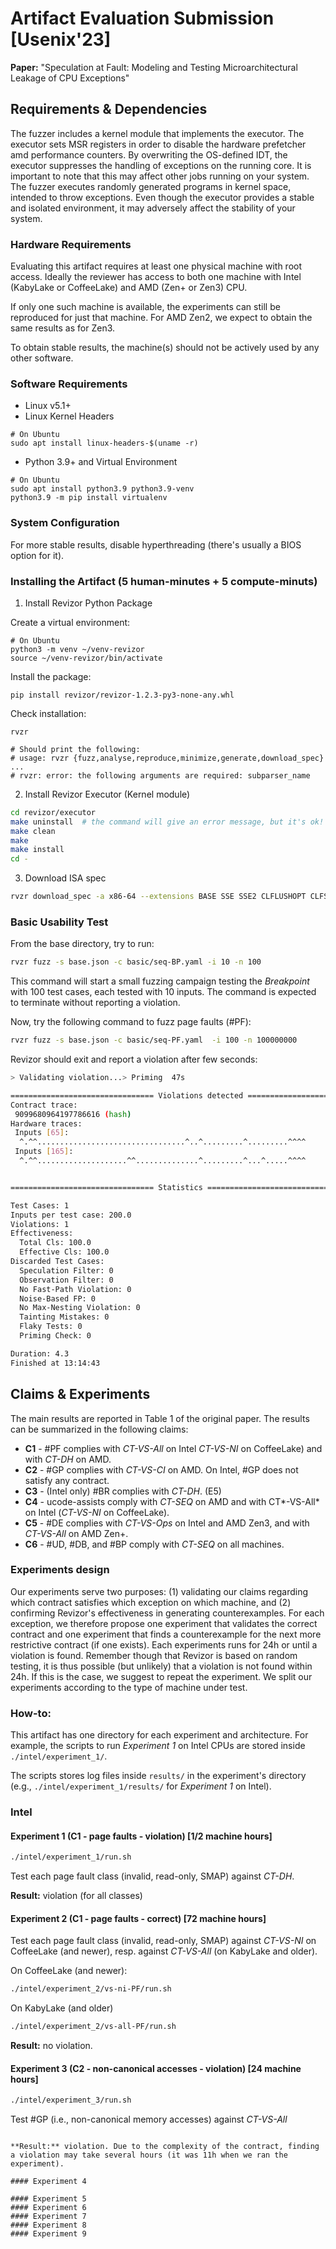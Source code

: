 # Artifact Evaluation Submission [Usenix'23]

**Paper:** "Speculation at Fault: Modeling and Testing Microarchitectural Leakage of CPU Exceptions"

## Requirements & Dependencies

The fuzzer includes a kernel module that implements the executor. The executor sets MSR registers in order to disable the hardware prefetcher amd performance counters. 
By overwriting the OS-defined IDT, the executor suppresses the handling of exceptions on the running core. It is important to note that this may affect other jobs running on your system. 
The fuzzer executes randomly generated programs in kernel space, intended to throw exceptions. Even though the executor provides a stable and isolated environment, it may adversely affect the stability of your system.

### Hardware Requirements
Evaluating this artifact requires at least one physical machine with root access.
Ideally the reviewer has access to both one machine with Intel (KabyLake or CoffeeLake) and AMD (Zen+ or Zen3) CPU.

If only one such machine is available, the experiments can still be reproduced for just that machine. 
For AMD Zen2, we expect to obtain the same results as for Zen3.

To obtain stable results, the machine(s) should not be actively used by any other software.

### Software Requirements

* Linux v5.1+
* Linux Kernel Headers

```
# On Ubuntu
sudo apt install linux-headers-$(uname -r)
```

* Python 3.9+ and Virtual Environment

```
# On Ubuntu
sudo apt install python3.9 python3.9-venv
python3.9 -m pip install virtualenv
```

<!-- 
Other Python modules are automatically installed. These include: 
* Python bindings to Unicorn:
* Python packages `pyyaml`, `types-pyyaml`, `numpy`: -->

### System Configuration

For more stable results, disable hyperthreading (there's usually a BIOS option for it).

### Installing the Artifact (5 human-minutes + 5 compute-minuts)

1. Install Revizor Python Package
   
Create a virtual environment:

```
# On Ubuntu
python3 -m venv ~/venv-revizor
source ~/venv-revizor/bin/activate
```

Install the package:

```
pip install revizor/revizor-1.2.3-py3-none-any.whl 
```

Check installation:

```
rvzr

# Should print the following:
# usage: rvzr {fuzz,analyse,reproduce,minimize,generate,download_spec} ...
# rvzr: error: the following arguments are required: subparser_name
```

2. Install Revizor Executor (Kernel module)
   
```bash
cd revizor/executor
make uninstall  # the command will give an error message, but it's ok!
make clean
make
make install
cd -
```

3. Download ISA spec

```bash
rvzr download_spec -a x86-64 --extensions BASE SSE SSE2 CLFLUSHOPT CLFSH MPX --outfile base.json
```

### Basic Usability Test

From the base directory, try to run:

```bash
rvzr fuzz -s base.json -c basic/seq-BP.yaml -i 10 -n 100
```

This command will start a small fuzzing campaign testing the *Breakpoint* with 100 test cases, each tested with 10 inputs.
The command is expected to terminate without reporting a violation.

Now, try the following command to fuzz page faults (#PF):

```bash
rvzr fuzz -s base.json -c basic/seq-PF.yaml  -i 100 -n 100000000
```

Revizor should exit and report a violation after few seconds:

```bash
> Validating violation...> Priming  47s             

================================ Violations detected ==========================
Contract trace:
 9099680964197786616 (hash)
Hardware traces:
 Inputs [65]:
  ^.^^.................................^..^.........^.........^^^^
 Inputs [165]:
  ^.^^....................^^..............^.........^...^.....^^^^


================================ Statistics ===================================

Test Cases: 1
Inputs per test case: 200.0
Violations: 1
Effectiveness: 
  Total Cls: 100.0
  Effective Cls: 100.0
Discarded Test Cases:
  Speculation Filter: 0
  Observation Filter: 0
  No Fast-Path Violation: 0
  Noise-Based FP: 0
  No Max-Nesting Violation: 0
  Tainting Mistakes: 0
  Flaky Tests: 0
  Priming Check: 0

Duration: 4.3
Finished at 13:14:43
```


## Claims & Experiments
The main results are reported in Table 1 of the original paper.
The results can be summarized in the following claims:

- **C1** - \#PF complies with *CT-VS-All* on Intel *CT-VS-NI* on CoffeeLake) and with *CT-DH* on AMD.
- **C2** - #GP complies with *CT-VS-CI* on AMD. On Intel, #GP does not satisfy any contract.
- **C3** - (Intel only) #BR complies with *CT-DH*. (E5)
- **C4** - ucode-assists comply with *CT-SEQ* on AMD and with CT*-VS-All* on Intel (*CT-VS-NI* on CoffeeLake).
- **C5** - #DE complies with *CT-VS-Ops* on Intel and AMD Zen3, and with *CT-VS-All* on AMD Zen+.
- **C6** - #UD, #DB, and #BP comply with *CT-SEQ* on all machines. 

### Experiments design
Our experiments serve two purposes: (1) validating our claims regarding which contract satisfies which exception on which machine, and (2) confirming Revizor's effectiveness in generating counterexamples.
For each exception, we therefore propose one experiment that validates the correct contract and one experiment that finds a counterexample for the next more restrictive contract (if one exists).
Each experiments runs for 24h or until a violation is found.
Remember though that Revizor is based on random testing,  it is thus possible (but unlikely) that a violation is not found within 24h.
If this is the case, we suggest to repeat the experiment.
We split our experiments according to the type of machine under test. 

### How-to:
This artifact has one directory for each experiment and architecture.
For example, the scripts to run *Experiment 1* on Intel CPUs are stored inside `./intel/experiment_1/`.

The scripts stores log files inside `results/` in the experiment's directory (e.g., `./intel/experiment_1/results/` for *Experiment 1* on Intel).

### Intel

#### Experiment 1 (C1 - page faults - violation) [1/2 machine hours]

```bash
./intel/experiment_1/run.sh
```
Test each page fault class (invalid, read-only, SMAP) against *CT-DH*.

**Result:** violation (for all classes)

#### Experiment 2 (C1 - page faults - correct) [72 machine hours]

Test each page fault class (invalid, read-only, SMAP) against *CT-VS-NI* on CoffeeLake (and newer), resp. against *CT-VS-All* (on KabyLake and older).

On CoffeeLake (and newer):
```bash
./intel/experiment_2/vs-ni-PF/run.sh
```
On KabyLake (and older)
```bash
./intel/experiment_2/vs-all-PF/run.sh
```

**Result:** no violation. 

#### Experiment 3 (C2 - non-canonical accesses -  violation) [24 machine hours]
```bash
./intel/experiment_3/run.sh
```
Test #GP (i.e., non-canonical memory accesses) against *CT-VS-All*
```

**Result:** violation. Due to the complexity of the contract, finding a violation may take several hours (it was 11h when we ran the experiment).

#### Experiment 4

#### Experiment 5
#### Experiment 6
#### Experiment 7
#### Experiment 8
#### Experiment 9
